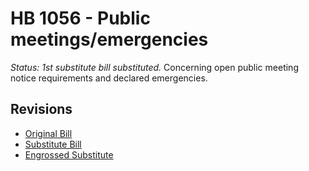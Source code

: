 # HB 1056 - Public meetings/emergencies
*Status: 1st substitute bill substituted.*
Concerning open public meeting notice requirements and declared emergencies.

## Revisions
* [Original Bill](1/)
* [Substitute Bill](S/)
* [Engrossed Substitute](S.E/)